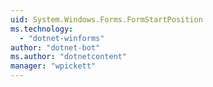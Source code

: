 ```yaml
---
uid: System.Windows.Forms.FormStartPosition
ms.technology: 
  - "dotnet-winforms"
author: "dotnet-bot"
ms.author: "dotnetcontent"
manager: "wpickett"
---
```

